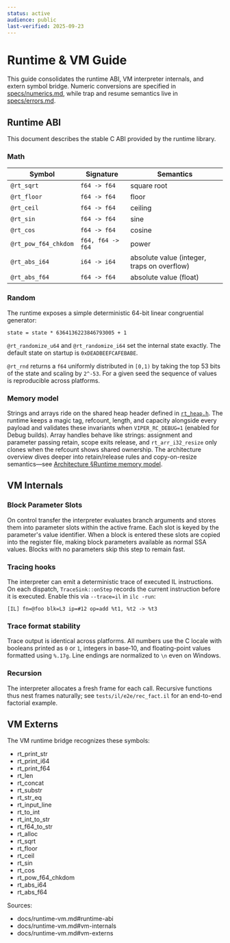 ```yaml
---
status: active
audience: public
last-verified: 2025-09-23
---
```


# Runtime & VM Guide

This guide consolidates the runtime ABI, VM interpreter internals, and extern symbol bridge. Numeric conversions are specified
in [specs/numerics.md](specs/numerics.md), while trap and resume semantics live in
[specs/errors.md](specs/errors.md).

<a id="runtime-abi"></a>
## Runtime ABI

This document describes the stable C ABI provided by the runtime library.

### Math

| Symbol | Signature | Semantics |
|--------|-----------|-----------|
| `@rt_sqrt` | `f64 -> f64` | square root |
| `@rt_floor` | `f64 -> f64` | floor |
| `@rt_ceil` | `f64 -> f64` | ceiling |
| `@rt_sin` | `f64 -> f64` | sine |
| `@rt_cos` | `f64 -> f64` | cosine |
| `@rt_pow_f64_chkdom` | `f64, f64 -> f64` | power |
| `@rt_abs_i64` | `i64 -> i64` | absolute value (integer, traps on overflow) |
| `@rt_abs_f64` | `f64 -> f64` | absolute value (float) |

### Random

The runtime exposes a simple deterministic 64-bit linear congruential generator:

```
state = state * 6364136223846793005 + 1
```

`@rt_randomize_u64` and `@rt_randomize_i64` set the internal state exactly. The
default state on startup is `0xDEADBEEFCAFEBABE`.

`@rt_rnd` returns a `f64` uniformly distributed in `[0,1)` by taking the top
53 bits of the state and scaling by `2^-53`. For a given seed the sequence of
values is reproducible across platforms.

### Memory model

Strings and arrays ride on the shared heap header defined in [`rt_heap.h`](../src/runtime/rt_heap.h). The runtime keeps a magic tag, refcount, length, and capacity alongside every payload and validates these invariants when `VIPER_RC_DEBUG=1` (enabled for Debug builds). Array handles behave like strings: assignment and parameter passing retain, scope exits release, and `rt_arr_i32_resize` only clones when the refcount shows shared ownership. The architecture overview dives deeper into retain/release rules and copy-on-resize semantics—see [Architecture §Runtime memory model](architecture.md#runtime-memory-model).

<a id="vm-internals"></a>
## VM Internals

### Block Parameter Slots

On control transfer the interpreter evaluates branch arguments and stores them
into parameter slots within the active frame. Each slot is keyed by the
parameter's value identifier. When a block is entered these slots are copied
into the register file, making block parameters available as normal SSA values.
Blocks with no parameters skip this step to remain fast.

### Tracing hooks

The interpreter can emit a deterministic trace of executed IL instructions. On
each dispatch, `TraceSink::onStep` records the current instruction before it is
executed. Enable this via `--trace=il` in `ilc -run`:

```
[IL] fn=@foo blk=L3 ip=#12 op=add %t1, %t2 -> %t3
```

### Trace format stability

Trace output is identical across platforms. All numbers use the C locale with
booleans printed as `0` or `1`, integers in base‑10, and floating-point values
formatted using `%.17g`. Line endings are normalized to `\n` even on Windows.

### Recursion

The interpreter allocates a fresh frame for each call. Recursive functions thus
nest frames naturally; see `tests/il/e2e/rec_fact.il` for an end-to-end factorial
example.

<a id="vm-externs"></a>
## VM Externs

The VM runtime bridge recognizes these symbols:

- rt_print_str
- rt_print_i64
- rt_print_f64
- rt_len
- rt_concat
- rt_substr
- rt_str_eq
- rt_input_line
- rt_to_int
- rt_int_to_str
- rt_f64_to_str
- rt_alloc
- rt_sqrt
- rt_floor
- rt_ceil
- rt_sin
- rt_cos
- rt_pow_f64_chkdom
- rt_abs_i64
- rt_abs_f64

Sources:
- docs/runtime-vm.md#runtime-abi
- docs/runtime-vm.md#vm-internals
- docs/runtime-vm.md#vm-externs

